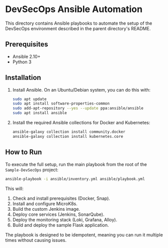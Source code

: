 # DevSecOps Ansible Automation

This directory contains Ansible playbooks to automate the setup of the DevSecOps environment described in the parent directory's README.

## Prerequisites

- Ansible 2.10+
- Python 3

## Installation

1.  Install Ansible. On an Ubuntu/Debian system, you can do this with:

    ```bash
    sudo apt update
    sudo apt install software-properties-common
    sudo add-apt-repository --yes --update ppa:ansible/ansible
    sudo apt install ansible
    ```

2.  Install the required Ansible collections for Docker and Kubernetes:

    ```bash
    ansible-galaxy collection install community.docker
    ansible-galaxy collection install kubernetes.core
    ```

## How to Run

To execute the full setup, run the main playbook from the root of the `Sample-DevSecOps` project:

```bash
ansible-playbook -i ansible/inventory.yml ansible/playbook.yml
```

This will:

1.  Check and install prerequisites (Docker, Snap).
2.  Install and configure MicroK8s.
3.  Build the custom Jenkins image.
4.  Deploy core services (Jenkins, SonarQube).
5.  Deploy the monitoring stack (Loki, Grafana, Alloy).
6.  Build and deploy the sample Flask application.

The playbook is designed to be idempotent, meaning you can run it multiple times without causing issues.
